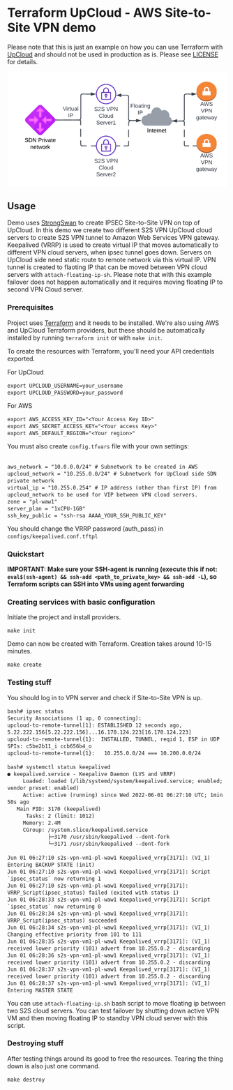 # Terraform UpCloud - AWS Site-to-Site VPN demo 

Please note that this is just an example on how you can use Terraform with [UpCloud](https://upcloud.com/) and should 
not be used in production as is. Please see [LICENSE](LICENSE) for details.

![Service Topology](demo.png)

## Usage

Demo uses [StrongSwan](https://www.strongswan.org/) to create IPSEC Site-to-Site VPN on top of UpCloud. In this demo we 
create two different S2S VPN UpCloud cloud servers to create S2S VPN tunnel to Amazon Web Services VPN gateway. 
Keepalived (VRRP) is used to create virtual IP that moves automatically to different VPN cloud servers, when ipsec tunnel goes down. 
Servers on UpCloud side need static route to remote network via this virtual IP. VPN tunnel is created to flaoting IP 
that can be moved between VPN cloud servers with `attach-floating-ip-sh`. Please note that with this example failover 
does not happen automatically and it requires moving floating IP to second VPN Cloud server.

### Prerequisites

Project uses [Terraform](https://www.terraform.io/) and it needs to be installed. We're also using AWS and UpCloud 
Terraform providers, but these should be automatically installed by running `terraform init` or with `make init`.

To create the resources with Terraform, you'll need your API credentials exported.

For UpCloud
```
export UPCLOUD_USERNAME=your_username
export UPCLOUD_PASSWORD=your_password
```
For AWS
```
export AWS_ACCESS_KEY_ID="<Your Access Key ID>"
export AWS_SECRET_ACCESS_KEY="<Your access Key>"
export AWS_DEFAULT_REGION="<Your region>"
```
You must also create `config.tfvars` file with your own settings:
 
```

aws_network = "10.0.0.0/24" # Subnetwork to be created in AWS
upcloud_network = "10.255.0.0/24" # Subnetwork for UpCloud side SDN private network 
virtual_ip = "10.255.0.254" # IP address (other than first IP) from upcloud_network to be used for VIP between VPN cloud servers. 
zone = "pl-waw1"
server_plan = "1xCPU-1GB"
ssh_key_public = "ssh-rsa AAAA_YOUR_SSH_PUBLIC_KEY"
```
You should change the VRRP password (auth_pass) in `configs/keepalived.conf.tftpl` 

### Quickstart

**IMPORTANT: Make sure your SSH-agent is running (execute this if not: `eval$(ssh-agent) && ssh-add <path_to_private_key> && ssh-add -L`), 
so Terraform scripts can SSH into VMs using agent forwarding**


### Creating services with basic configuration

Initiate the project and install providers.

```
make init
```

Demo can now be created with Terraform. Creation takes around 10-15 minutes.

```
make create
```

### Testing stuff

You should log in to VPN server and check if Site-to-Site VPN is up. 

```
bash# ipsec status
Security Associations (1 up, 0 connecting):
upcloud-to-remote-tunnel[1]: ESTABLISHED 12 seconds ago, 5.22.222.156[5.22.222.156]...16.170.124.223[16.170.124.223]
upcloud-to-remote-tunnel{1}:  INSTALLED, TUNNEL, reqid 1, ESP in UDP SPIs: c5be2b11_i ccb656b4_o
upcloud-to-remote-tunnel{1}:   10.255.0.0/24 === 10.200.0.0/24

bash# systemctl status keepalived
● keepalived.service - Keepalive Daemon (LVS and VRRP)
     Loaded: loaded (/lib/systemd/system/keepalived.service; enabled; vendor preset: enabled)
     Active: active (running) since Wed 2022-06-01 06:27:10 UTC; 1min 50s ago
   Main PID: 3170 (keepalived)
      Tasks: 2 (limit: 1012)
     Memory: 2.4M
     CGroup: /system.slice/keepalived.service
             ├─3170 /usr/sbin/keepalived --dont-fork
             └─3171 /usr/sbin/keepalived --dont-fork

Jun 01 06:27:10 s2s-vpn-vm1-pl-waw1 Keepalived_vrrp[3171]: (VI_1) Entering BACKUP STATE (init)
Jun 01 06:27:10 s2s-vpn-vm1-pl-waw1 Keepalived_vrrp[3171]: Script `ipsec_status` now returning 1
Jun 01 06:27:10 s2s-vpn-vm1-pl-waw1 Keepalived_vrrp[3171]: VRRP_Script(ipsec_status) failed (exited with status 1)
Jun 01 06:28:33 s2s-vpn-vm1-pl-waw1 Keepalived_vrrp[3171]: Script `ipsec_status` now returning 0
Jun 01 06:28:34 s2s-vpn-vm1-pl-waw1 Keepalived_vrrp[3171]: VRRP_Script(ipsec_status) succeeded
Jun 01 06:28:34 s2s-vpn-vm1-pl-waw1 Keepalived_vrrp[3171]: (VI_1) Changing effective priority from 101 to 111
Jun 01 06:28:35 s2s-vpn-vm1-pl-waw1 Keepalived_vrrp[3171]: (VI_1) received lower priority (101) advert from 10.255.0.2 - discarding
Jun 01 06:28:36 s2s-vpn-vm1-pl-waw1 Keepalived_vrrp[3171]: (VI_1) received lower priority (101) advert from 10.255.0.2 - discarding
Jun 01 06:28:37 s2s-vpn-vm1-pl-waw1 Keepalived_vrrp[3171]: (VI_1) received lower priority (101) advert from 10.255.0.2 - discarding
Jun 01 06:28:37 s2s-vpn-vm1-pl-waw1 Keepalived_vrrp[3171]: (VI_1) Entering MASTER STATE
```
You can use `attach-floating-ip.sh` bash script to move floating ip between two S2S cloud servers. 
You can test failover by shutting down active VPN VM and then moving floating IP to standby VPN cloud server with this script.

### Destroying stuff

After testing things around its good to free the resources. Tearing the thing down is also just one command.

```
make destroy
```
